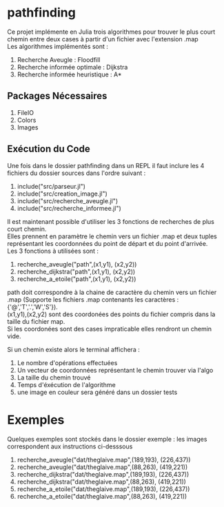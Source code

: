 # pathfinding

Ce projet implémente en Julia trois algorithmes pour trouver le plus court chemin entre deux cases à partir d'un fichier avec l'extension .map   
Les algorithmes implémentés sont :

1. Recherche Aveugle : Floodfill
2. Recherche informée optimale : Dijkstra
3. Recherche informée heuristique : A*

## Packages Nécessaires

1. FileIO
2. Colors
3. Images

## Exécution du Code

Une fois dans le dossier pathfinding dans un REPL il faut inclure les 4 fichiers du dossier sources dans l'ordre suivant : 
1. include("src/parseur.jl")
2. include("src/creation_image.jl")
3. include("src/recherche_aveugle.jl")
4. include("src/recherche_informee.jl")

Il est maintenant possible d'utiliser les 3 fonctions de recherches de plus court chemin.  
Elles prennent en paramètre le chemin vers un fichier .map et deux tuples représentant les coordonnées du point de départ et du point d'arrivée.  
Les 3 fonctions à utilisées sont :
1. recherche_aveugle("path",(x1,y1), (x2,y2))
2. recherche_dijkstra("path",(x1,y1), (x2,y2))
3. recherche_a_etoile("path",(x1,y1), (x2,y2))

path doit correspondre à la chaine de caractère du chemin vers un fichier .map (Supporte les fichiers .map contenants les caractères : {'@','T','.','W','S'}).  
(x1,y1),(x2,y2) sont des coordonées des points du fichier compris dans la taille du fichier map.  
Si les coordonées sont des cases impraticable elles rendront un chemin vide.  

Si un chemin existe alors le terminal affichera :
1. Le nombre d'opérations effectuées
2. Un vecteur de coordonnées représentant le chemin trouver via l'algo
3. La taille du chemin trouvé
4. Temps d'éxécution de l'algorithme
5. une image en couleur sera généré dans un dossier tests

# Exemples

Quelques exemples sont stockés dans le dossier exemple : les images correspondent aux instructions ci-desssous 
1. recherche_aveugle("dat/theglaive.map",(189,193), (226,437))
2. recherche_aveugle("dat/theglaive.map",(88,263), (419,221))
3. recherche_dijkstra("dat/theglaive.map",(189,193), (226,437))
4. recherche_dijkstra("dat/theglaive.map",(88,263), (419,221))
5. recherche_a_etoile("dat/theglaive.map",(189,193), (226,437))
6. recherche_a_etoile("dat/theglaive.map",(88,263), (419,221))
